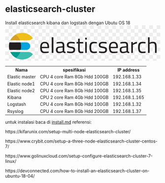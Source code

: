# elasticsearch-cluster
Install elasticsearch kibana dan logstash dengan Ubutu OS 18
<img src="https://github.com/otakterbelah/elasticsearch-cluster/blob/main/elasticsearch.jpeg"></img>
<table>
  <tr>
    <th>Nama</th>
    <th>spesifikasi</th>
    <th>IP address</th>
  </tr>
  <tr>
    <td>Elastic master</td>
    <td>CPU 4 core Ram 8Gb Hdd 100GB</td>
    <td>192.168.1.33</td>
  </tr>
  <tr>
    <td>Elastic node1</td>
    <td>CPU 4 core Ram 8Gb Hdd 100GB</td>
    <td>192.168.1.34</td>
  </tr>
  <tr>
    <td>Elastic node2</td>
    <td>CPU 4 core Ram 8Gb Hdd 100GB</td>
    <td>192.168.1.35</td>
  </tr>
  <tr>
    <td>Kibana</td>
    <td>CPU 2 core Ram 4Gb Hdd 100GB</td>
    <td>192.168.1.165</td>
  </tr>
  <tr>
    <td>Logstash</td>
    <td>CPU 4 core Ram 8Gb Hdd 100GB</td>
    <td>192.168.1.32</td>
  </tr>
  <tr>
    <td>Rsyslog</td>
    <td>CPU 4 core Ram 8Gb Hdd 200GB</td>
    <td>192.168.1.37</td>
  </tr>
</table>
untuk instalasi baca di <a href="https://github.com/otakterbelah/elasticsearch-cluster/blob/main/Install.md">install.md</a>
referensi:
<p>https://kifarunix.com/setup-multi-node-elasticsearch-cluster/</p>
<p>https://www.crybit.com/setup-a-three-node-elasticsearch-cluster-centos-7/</p>
<p>https://www.golinuxcloud.com/setup-configure-elasticsearch-cluster-7-linux/</p>
<p>https://devconnected.com/how-to-install-an-elasticsearch-cluster-on-ubuntu-18-04/</p>


